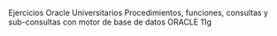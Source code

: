 Ejercicios Oracle Universitarios
Procedimientos, funciones, consultas y sub-consultas con motor de base de datos ORACLE 11g
